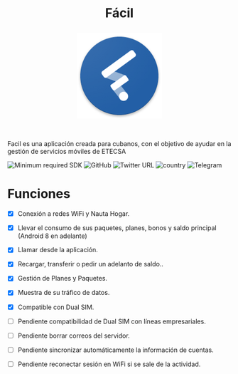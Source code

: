 # <p align="center">Fácil</p>
<p align="center"> <img src="Screenshots/ic_launcher.png"/> </p><br>

Facil es una aplicación creada para cubanos, con el objetivo de ayudar en la gestión de servicios móviles de ETECSA
<br/>

![Minimum required SDK](https://img.shields.io/badge/Minimum%20SDK-21-%23ff5252)
<img alt="GitHub" src="https://img.shields.io/github/license/esalessandrxx/facil">
![Twitter URL](https://img.shields.io/twitter/url?style=social&url=https%3A%2F%2Ftwitter.com%2Ffacilcuba)
![country](https://img.shields.io/badge/Country-CUBA-orange)
![Telegram](https://img.shields.io/badge/Telegram-90CAF9?style=flag&logo=telegram&logoColor=white)
<br/>
# Funciones
- [x] Conexión a redes WiFi y Nauta Hogar.
- [x] Llevar el consumo de sus paquetes, planes, bonos y saldo principal (Android 8 en adelante)
- [x] Llamar desde la aplicación.
- [x] Recargar, transferir o pedir un adelanto de saldo..
- [x] Gestión de Planes y Paquetes.
- [x] Muestra de su tráfico de datos.
- [x] Compatible con Dual SIM.
- [ ] Pendiente compatibilidad de Dual SIM con líneas empresariales.
- [ ] Pendiente borrar correos del servidor.
- [ ] Pendiente sincronizar automáticamente la información de cuentas.
- [ ] Pendiente reconectar sesión en WiFi si se sale de la actividad.

